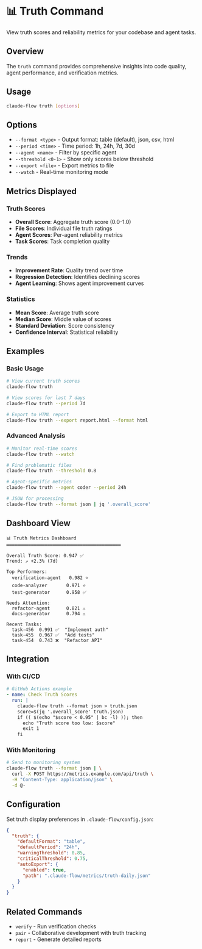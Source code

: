 # 📊 Truth Command

View truth scores and reliability metrics for your codebase and agent tasks.

## Overview

The `truth` command provides comprehensive insights into code quality, agent
performance, and verification metrics.

## Usage

```bash
claude-flow truth [options]
```

## Options

- `--format <type>` - Output format: table (default), json, csv, html
- `--period <time>` - Time period: 1h, 24h, 7d, 30d
- `--agent <name>` - Filter by specific agent
- `--threshold <0-1>` - Show only scores below threshold
- `--export <file>` - Export metrics to file
- `--watch` - Real-time monitoring mode

## Metrics Displayed

### Truth Scores

- **Overall Score**: Aggregate truth score (0.0-1.0)
- **File Scores**: Individual file truth ratings
- **Agent Scores**: Per-agent reliability metrics
- **Task Scores**: Task completion quality

### Trends

- **Improvement Rate**: Quality trend over time
- **Regression Detection**: Identifies declining scores
- **Agent Learning**: Shows agent improvement curves

### Statistics

- **Mean Score**: Average truth score
- **Median Score**: Middle value of scores
- **Standard Deviation**: Score consistency
- **Confidence Interval**: Statistical reliability

## Examples

### Basic Usage

```bash
# View current truth scores
claude-flow truth

# View scores for last 7 days
claude-flow truth --period 7d

# Export to HTML report
claude-flow truth --export report.html --format html
```

### Advanced Analysis

```bash
# Monitor real-time scores
claude-flow truth --watch

# Find problematic files
claude-flow truth --threshold 0.8

# Agent-specific metrics
claude-flow truth --agent coder --period 24h

# JSON for processing
claude-flow truth --format json | jq '.overall_score'
```

## Dashboard View

```
📊 Truth Metrics Dashboard
━━━━━━━━━━━━━━━━━━━━━━━━━━━━━━━━━━━━━━━━━━

Overall Truth Score: 0.947 ✅
Trend: ↗️ +2.3% (7d)

Top Performers:
  verification-agent   0.982 ⭐
  code-analyzer       0.971 ⭐
  test-generator      0.958 ✅

Needs Attention:
  refactor-agent      0.821 ⚠️
  docs-generator      0.794 ⚠️

Recent Tasks:
  task-456  0.991 ✅  "Implement auth"
  task-455  0.967 ✅  "Add tests"
  task-454  0.743 ❌  "Refactor API"
```

## Integration

### With CI/CD

```yaml
# GitHub Actions example
- name: Check Truth Scores
  run: |
    claude-flow truth --format json > truth.json
    score=$(jq '.overall_score' truth.json)
    if (( $(echo "$score < 0.95" | bc -l) )); then
      echo "Truth score too low: $score"
      exit 1
    fi
```

### With Monitoring

```bash
# Send to monitoring system
claude-flow truth --format json | \
  curl -X POST https://metrics.example.com/api/truth \
  -H "Content-Type: application/json" \
  -d @-
```

## Configuration

Set truth display preferences in `.claude-flow/config.json`:

```json
{
  "truth": {
    "defaultFormat": "table",
    "defaultPeriod": "24h",
    "warningThreshold": 0.85,
    "criticalThreshold": 0.75,
    "autoExport": {
      "enabled": true,
      "path": ".claude-flow/metrics/truth-daily.json"
    }
  }
}
```

## Related Commands

- `verify` - Run verification checks
- `pair` - Collaborative development with truth tracking
- `report` - Generate detailed reports
